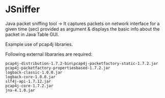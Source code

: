 # JSniffer
Java packet sniffing tool -> 
It captures packets on network interface for a given time (sec) provided as argument & displays the basic info about the packet in Java Table GUI.

Example use of pcap4j libraries.

Following external libararies are required:

    pcap4j-distribution-1.7.2-bin\pcap4j-packetfactory-static-1.7.2.jar
    pcap4j-packetfactory-propertiesbased-1.7.2.jar
    logback-classic-1.0.0.jar
    logback-core-1.0.0.jar
    slf4j-api-1.7.12.jar
    pcap4j-core-1.7.2.jar
    jna-4.1.0.jar

